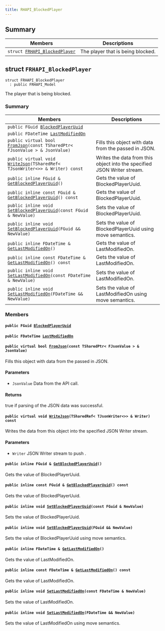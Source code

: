 ```yaml
---
title: RHAPI_BlockedPlayer
---
```


## Summary

 Members                        | Descriptions                                
--------------------------------|---------------------------------------------
`struct `[`FRHAPI_BlockedPlayer`](#structFRHAPI__BlockedPlayer) | The player that is being blocked.

## struct `FRHAPI_BlockedPlayer` <a id="structFRHAPI__BlockedPlayer"></a>

```
struct FRHAPI_BlockedPlayer
  : public FRHAPI_Model
```

The player that is being blocked.

### Summary

 Members                        | Descriptions                                
--------------------------------|---------------------------------------------
`public FGuid `[`BlockedPlayerUuid`](#structFRHAPI__BlockedPlayer_1a25926c09c253b77621025b03a36ddaa3) | 
`public FDateTime `[`LastModifiedOn`](#structFRHAPI__BlockedPlayer_1aae4cca6fd2693a52cd56e666dd06e6f0) | 
`public virtual bool `[`FromJson`](#structFRHAPI__BlockedPlayer_1ae9476290a0e78b218e37aa5d70e521a8)`(const TSharedPtr< FJsonValue > & JsonValue)` | Fills this object with data from the passed in JSON.
`public virtual void `[`WriteJson`](#structFRHAPI__BlockedPlayer_1a86d20e3591f56b68ac936d502227dbdd)`(TSharedRef< TJsonWriter<>> & Writer) const` | Writes the data from this object into the specified JSON Writer stream.
`public inline FGuid & `[`GetBlockedPlayerUuid`](#structFRHAPI__BlockedPlayer_1a9548784ebf50d0e6718d8bdaa05bdc01)`()` | Gets the value of BlockedPlayerUuid.
`public inline const FGuid & `[`GetBlockedPlayerUuid`](#structFRHAPI__BlockedPlayer_1ad843e12c6107e58a99f84ed0f5362bcf)`() const` | Gets the value of BlockedPlayerUuid.
`public inline void `[`SetBlockedPlayerUuid`](#structFRHAPI__BlockedPlayer_1a3ebe1681cb5f93d5d63d7d83626be423)`(const FGuid & NewValue)` | Sets the value of BlockedPlayerUuid.
`public inline void `[`SetBlockedPlayerUuid`](#structFRHAPI__BlockedPlayer_1a40ffafd3414218f0032b4816e69f0404)`(FGuid && NewValue)` | Sets the value of BlockedPlayerUuid using move semantics.
`public inline FDateTime & `[`GetLastModifiedOn`](#structFRHAPI__BlockedPlayer_1a711a83c7742b9e7314aa164e49f6d455)`()` | Gets the value of LastModifiedOn.
`public inline const FDateTime & `[`GetLastModifiedOn`](#structFRHAPI__BlockedPlayer_1a1fde10dd3b7b0c4a4900aedebff87713)`() const` | Gets the value of LastModifiedOn.
`public inline void `[`SetLastModifiedOn`](#structFRHAPI__BlockedPlayer_1a615e0e0c81ad600e7069c63b267a5839)`(const FDateTime & NewValue)` | Sets the value of LastModifiedOn.
`public inline void `[`SetLastModifiedOn`](#structFRHAPI__BlockedPlayer_1acc5a064ea357ca845b82a68b0c382f4f)`(FDateTime && NewValue)` | Sets the value of LastModifiedOn using move semantics.

### Members

#### `public FGuid `[`BlockedPlayerUuid`](#structFRHAPI__BlockedPlayer_1a25926c09c253b77621025b03a36ddaa3) <a id="structFRHAPI__BlockedPlayer_1a25926c09c253b77621025b03a36ddaa3"></a>

#### `public FDateTime `[`LastModifiedOn`](#structFRHAPI__BlockedPlayer_1aae4cca6fd2693a52cd56e666dd06e6f0) <a id="structFRHAPI__BlockedPlayer_1aae4cca6fd2693a52cd56e666dd06e6f0"></a>

#### `public virtual bool `[`FromJson`](#structFRHAPI__BlockedPlayer_1ae9476290a0e78b218e37aa5d70e521a8)`(const TSharedPtr< FJsonValue > & JsonValue)` <a id="structFRHAPI__BlockedPlayer_1ae9476290a0e78b218e37aa5d70e521a8"></a>

Fills this object with data from the passed in JSON.

#### Parameters
* `JsonValue` Data from the API call.

#### Returns
true if parsing of the JSON data was successful.

#### `public virtual void `[`WriteJson`](#structFRHAPI__BlockedPlayer_1a86d20e3591f56b68ac936d502227dbdd)`(TSharedRef< TJsonWriter<>> & Writer) const` <a id="structFRHAPI__BlockedPlayer_1a86d20e3591f56b68ac936d502227dbdd"></a>

Writes the data from this object into the specified JSON Writer stream.

#### Parameters
* `Writer` JSON Writer stream to push .

#### `public inline FGuid & `[`GetBlockedPlayerUuid`](#structFRHAPI__BlockedPlayer_1a9548784ebf50d0e6718d8bdaa05bdc01)`()` <a id="structFRHAPI__BlockedPlayer_1a9548784ebf50d0e6718d8bdaa05bdc01"></a>

Gets the value of BlockedPlayerUuid.

#### `public inline const FGuid & `[`GetBlockedPlayerUuid`](#structFRHAPI__BlockedPlayer_1ad843e12c6107e58a99f84ed0f5362bcf)`() const` <a id="structFRHAPI__BlockedPlayer_1ad843e12c6107e58a99f84ed0f5362bcf"></a>

Gets the value of BlockedPlayerUuid.

#### `public inline void `[`SetBlockedPlayerUuid`](#structFRHAPI__BlockedPlayer_1a3ebe1681cb5f93d5d63d7d83626be423)`(const FGuid & NewValue)` <a id="structFRHAPI__BlockedPlayer_1a3ebe1681cb5f93d5d63d7d83626be423"></a>

Sets the value of BlockedPlayerUuid.

#### `public inline void `[`SetBlockedPlayerUuid`](#structFRHAPI__BlockedPlayer_1a40ffafd3414218f0032b4816e69f0404)`(FGuid && NewValue)` <a id="structFRHAPI__BlockedPlayer_1a40ffafd3414218f0032b4816e69f0404"></a>

Sets the value of BlockedPlayerUuid using move semantics.

#### `public inline FDateTime & `[`GetLastModifiedOn`](#structFRHAPI__BlockedPlayer_1a711a83c7742b9e7314aa164e49f6d455)`()` <a id="structFRHAPI__BlockedPlayer_1a711a83c7742b9e7314aa164e49f6d455"></a>

Gets the value of LastModifiedOn.

#### `public inline const FDateTime & `[`GetLastModifiedOn`](#structFRHAPI__BlockedPlayer_1a1fde10dd3b7b0c4a4900aedebff87713)`() const` <a id="structFRHAPI__BlockedPlayer_1a1fde10dd3b7b0c4a4900aedebff87713"></a>

Gets the value of LastModifiedOn.

#### `public inline void `[`SetLastModifiedOn`](#structFRHAPI__BlockedPlayer_1a615e0e0c81ad600e7069c63b267a5839)`(const FDateTime & NewValue)` <a id="structFRHAPI__BlockedPlayer_1a615e0e0c81ad600e7069c63b267a5839"></a>

Sets the value of LastModifiedOn.

#### `public inline void `[`SetLastModifiedOn`](#structFRHAPI__BlockedPlayer_1acc5a064ea357ca845b82a68b0c382f4f)`(FDateTime && NewValue)` <a id="structFRHAPI__BlockedPlayer_1acc5a064ea357ca845b82a68b0c382f4f"></a>

Sets the value of LastModifiedOn using move semantics.

